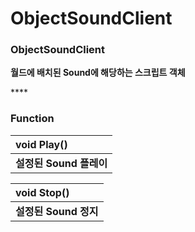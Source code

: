 # ObjectSoundClient

### **ObjectSoundClient**

**월드에 배치된 Sound에 해당하는 스크립트 객체**

\*\*\*\*

### **Function**

| **void Play\(\)** |
| :--- |
| **설정된 Sound 플레이** |

| **void Stop\(\)** |
| :--- |
| **설정된 Sound 정지** |

